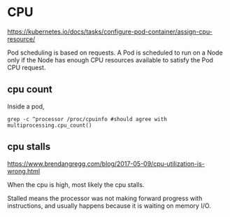 # CPU

https://kubernetes.io/docs/tasks/configure-pod-container/assign-cpu-resource/

Pod scheduling is based on requests. A Pod is scheduled to run on a Node only if the Node has enough CPU resources available to satisfy the Pod CPU request.

## cpu count
Inside a pod, 
```
grep -c ^processor /proc/cpuinfo #should agree with multiprocessing.cpu_count()
```

## cpu stalls
https://www.brendangregg.com/blog/2017-05-09/cpu-utilization-is-wrong.html

When the cpu is high, most likely the cpu stalls.

Stalled means the processor was not making forward progress with instructions, and usually happens because it is waiting on memory I/O. 
